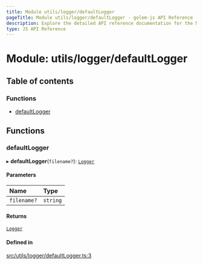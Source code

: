 ```yaml
---
title: Module utils/logger/defaultLogger
pageTitle: Module utils/logger/defaultLogger - golem-js API Reference
description: Explore the detailed API reference documentation for the Module utils/logger/defaultLogger within the golem-js SDK for the Golem Network.
type: JS API Reference
---
```

# Module: utils/logger/defaultLogger

## Table of contents

### Functions

- [defaultLogger](utils_logger_defaultLogger#defaultlogger)

## Functions

### defaultLogger

▸ **defaultLogger**(`filename?`): [`Logger`](../interfaces/utils_logger_logger.Logger)

#### Parameters

| Name | Type |
| :------ | :------ |
| `filename?` | `string` |

#### Returns

[`Logger`](../interfaces/utils_logger_logger.Logger)

#### Defined in

[src/utils/logger/defaultLogger.ts:3](https://github.com/golemfactory/golem-js/blob/8487362/src/utils/logger/defaultLogger.ts#L3)

